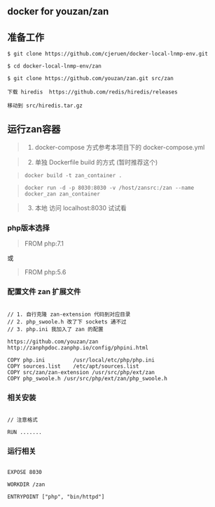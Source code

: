 ## docker for youzan/zan

## 准备工作
```
$ git clone https://github.com/cjeruen/docker-local-lnmp-env.git

$ cd docker-local-lnmp-env/zan

$ git clone https://github.com/youzan/zan.git src/zan

下载 hiredis  https://github.com/redis/hiredis/releases 

移动到 src/hiredis.tar.gz

```

## 运行zan容器

> 1. docker-compose 方式参考本项目下的 docker-compose.yml

> 2. 单独 Dockerfile build 的方式 (暂时推荐这个)

> `docker build -t zan_container .`

> `docker run -d -p 8030:8030 -v /host/zansrc:/zan --name docker_zan zan_container`

> 3. 本地 访问 localhost:8030 试试看

### php版本选择

> FROM php:7.1

或

> FROM php:5.6

### 配置文件  zan 扩展文件

```

// 1. 自行克隆 zan-extension 代码到对应目录
// 2. php_swoole.h 改了下 sockets 通不过
// 3. php.ini 我加入了 zan 的配置

https://github.com/youzan/zan
http://zanphpdoc.zanphp.io/config/phpini.html

COPY php.ini         /usr/local/etc/php/php.ini
COPY sources.list    /etc/apt/sources.list
COPY src/zan/zan-extension /usr/src/php/ext/zan
COPY php_swoole.h /usr/src/php/ext/zan/php_swoole.h

```


### 相关安装

```

// 注意格式  

RUN .......

```


### 运行相关

```

EXPOSE 8030

WORKDIR /zan

ENTRYPOINT ["php", "bin/httpd"]

```
